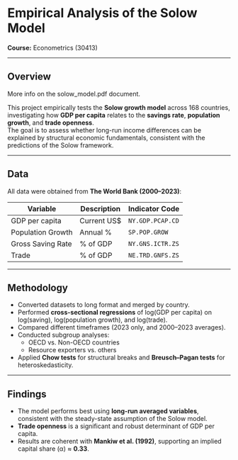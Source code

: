 # Empirical Analysis of the Solow Model

**Course:** Econometrics (30413)  

---

## Overview
More info on the solow_model.pdf document.

This project empirically tests the **Solow growth model** across 168 countries, investigating how **GDP per capita** relates to the **savings rate**, **population growth**, and **trade openness**.  
The goal is to assess whether long-run income differences can be explained by structural economic fundamentals, consistent with the predictions of the Solow framework.

---

## Data

All data were obtained from **The World Bank (2000–2023)**:

| Variable | Description | Indicator Code |
|-----------|--------------|----------------|
| GDP per capita | Current US$ | `NY.GDP.PCAP.CD` |
| Population Growth | Annual % | `SP.POP.GROW` |
| Gross Saving Rate | % of GDP | `NY.GNS.ICTR.ZS` |
| Trade | % of GDP | `NE.TRD.GNFS.ZS` |

---

## Methodology

- Converted datasets to long format and merged by country.  
- Performed **cross-sectional regressions** of log(GDP per capita) on log(saving), log(population growth), and log(trade).  
- Compared different timeframes (2023 only, and 2000–2023 averages).  
- Conducted subgroup analyses:
  - OECD vs. Non-OECD countries  
  - Resource exporters vs. others  
- Applied **Chow tests** for structural breaks and **Breusch–Pagan tests** for heteroskedasticity.

---

## Findings

- The model performs best using **long-run averaged variables**, consistent with the steady-state assumption of the Solow model.  
- **Trade openness** is a significant and robust determinant of GDP per capita.  
- Results are coherent with **Mankiw et al. (1992)**, supporting an implied capital share (α) ≈ **0.33**.  
